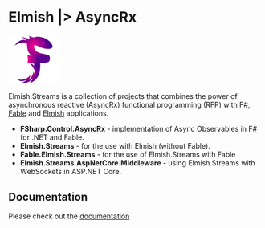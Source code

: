# Elmish |> AsyncRx

<img src="/AsyncRx/logo/logo.png" width="100">

Elmish.Streams is a collection of projects that combines the power of asynchronous reactive (AsyncRx) functional programming (RFP) with F#, [Fable](http://fable.io/) and [Elmish](https://elmish.github.io/) applications.

- **FSharp.Control.AsyncRx** - implementation of Async Observables in F# for .NET and Fable.
- **Elmish.Streams** - for the use with Elmish (without Fable).
- **Fable.Elmish.Streams** - for the use of Elmish.Streams with Fable
- **Elmish.Streams.AspNetCore.Middleware** - using Elmish.Streams with WebSockets in ASP.NET Core.

## Documentation

Please check out the [documentation](https://fablereaction.readthedocs.io/en/latest/index.html)
